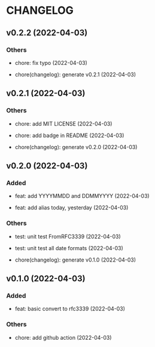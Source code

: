 # CHANGELOG

## v0.2.2 (2022-04-03)

### Others

- chore: fix typo (2022-04-03)

- chore(changelog): generate v0.2.1 (2022-04-03)

## v0.2.1 (2022-04-03)

### Others

- chore: add MIT LICENSE (2022-04-03)

- chore: add badge in README (2022-04-03)

- chore(changelog): generate v0.2.0 (2022-04-03)

## v0.2.0 (2022-04-03)

### Added

- feat: add YYYYMMDD and DDMMYYYY (2022-04-03)

- feat: add alias today, yesterday (2022-04-03)

### Others

- test: unit test FromRFC3339 (2022-04-03)

- test: unit test all date formats (2022-04-03)

- chore(changelog): generate v0.1.0 (2022-04-03)

## v0.1.0 (2022-04-03)

### Added

- feat: basic convert to rfc3339 (2022-04-03)

### Others

- chore: add github action (2022-04-03)
